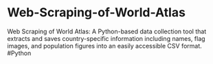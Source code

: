 # Web-Scraping-of-World-Atlas
Web Scraping of World Atlas: A Python-based data collection tool that extracts and saves country-specific information including names, flag images, and population figures into an easily accessible CSV format. #Python 
